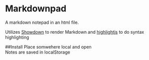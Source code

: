 Markdownpad
===========

A markdown notepad in an html file. 

Utilizes [Showdown](https://github.com/coreyti/showdown) to render Markdown and [highlightjs](http://api.yandex.ru/jslibs/libs.xml#highlightjs) to do syntax highlighting

##Install
Place somwehere local and open  
Notes are saved in localStorage
